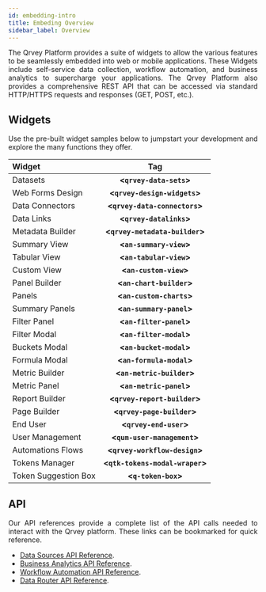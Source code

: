 ```yaml
---
id: embedding-intro
title: Embeding Overview
sidebar_label: Overview
---
```


<div style="text-align: justify">

The Qrvey Platform provides a suite of widgets to allow the various features to be seamlessly embedded into web or mobile applications. These Widgets include self-service data collection, workflow automation, and business analytics to supercharge your applications. The Qrvey Platform also provides a comprehensive REST API that can be accessed via standard HTTP/HTTPS requests and responses (GET, POST, etc.).

## Widgets

Use the pre-built widget samples below to jumpstart your development and explore the many functions they offer. 

|**Widget**|**Tag**|
|:--- | :---: |
|Datasets|**<`qrvey-data-sets`>**|
|Web Forms Design|**<`qrvey-design-widgets`>**|
|Data Connectors|**<`qrvey-data-connectors`>**|
|Data Links|**<`qrvey-datalinks`>**|
|Metadata Builder|**<`qrvey-metadata-builder`>**|
|Summary View|**<`an-summary-view`>**|
|Tabular View|**<`an-tabular-view`>**|
|Custom View|**<`an-custom-view`>**|
|Panel Builder|**<`an-chart-builder`>**|
|Panels|**<`an-custom-charts`>**|
|Summary Panels|**<`an-summary-panel`>**|
|Filter Panel|**<`an-filter-panel`>**|
|Filter Modal|**<`an-filter-modal`>**|
|Buckets Modal|**<`an-bucket-modal`>**|
|Formula Modal|**<`an-formula-modal`>**|
|Metric Builder|**<`an-metric-builder`>**|
|Metric Panel|**<`an-metric-panel`>**|
|Report Builder|**<`qrvey-report-builder`>**|
|Page Builder|**<`qrvey-page-builder`>**|
|End User|**<`qrvey-end-user`>**|
|User Management|**<`qum-user-management`>**|
|Automations Flows|**<`qrvey-workflow-design`>**|
|Tokens Manager|**<`qtk-tokens-modal-wraper`>**|
|Token Suggestion Box|**<`q-token-box`>**|

## API
Our API references provide a complete list of the API calls needed to interact with the Qrvey platform. These links can be bookmarked for quick reference.

* [Data Sources API Reference](embedding/api/data-sources.md).
* [Business Analytics API Reference](embedding/api/analytics.md).
* [Workflow Automation API Reference](embedding/api/automation.md).
* [Data Router API Reference](data-router/apireference/api-reference-intro.md).
